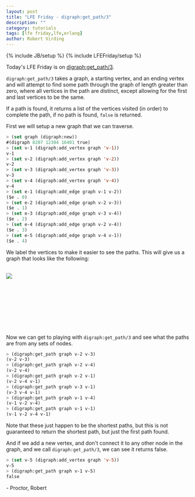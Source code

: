 ```yaml
---
layout: post
title: "LFE Friday - digraph:get_path/3"
description: ""
category: tutorials
tags: [lfe friday,lfe,erlang]
author: Robert Virding
---
```

{% include JB/setup %}
{% include LFEFriday/setup %}

Today's LFE Friday is on [digraph:get_path/3](http://www.erlang.org/doc/man/digraph.html#get_path-3).

``digraph:get_path/3`` takes a graph, a starting vertex, and an ending vertex and will attempt to find some path through the graph of length greater than zero, where all vertices in the path are distinct, except allowing for the first and last vertices to be the same.

If a path is found, it returns a list of the vertices visited (in order) to complete the path, if no path is found, ``false`` is returned.

First we will setup a new graph that we can traverse.

```lisp
> (set graph (digraph:new))
#(digraph 8207 12304 16401 true)
> (set v-1 (digraph:add_vertex graph 'v-1))
v-1
> (set v-2 (digraph:add_vertex graph 'v-2))
v-2
> (set v-3 (digraph:add_vertex graph 'v-3))
v-3
> (set v-4 (digraph:add_vertex graph 'v-4))
v-4
> (set e-1 (digraph:add_edge graph v-1 v-2))
($e . 0)
> (set e-2 (digraph:add_edge graph v-2 v-3))
($e . 1)
> (set e-3 (digraph:add_edge graph v-3 v-4))
($e . 2)
> (set e-4 (digraph:add_edge graph v-2 v-4))
($e . 3)
> (set e-5 (digraph:add_edge graph v-4 v-1))
($e . 4)
```

We label the vertices to make it easier to see the paths. This will give us a graph that looks like the following:

<br /><a href="{{ site.base_url }}/assets/images/posts/digraph_get_path_graph.png"><img class="left small" src="{{ site.base_url }}/assets/images/posts/digraph_get_path_graph.png" /></a><br /><br /><br /><br /><br /><br /><br /><br /><br />

Now we can get to playing with ``digraph:get_path/3`` and see what the paths are from any sets of nodes.

```lisp
> (digraph:get_path graph v-2 v-3)
(v-2 v-3)
> (digraph:get_path graph v-2 v-4)
(v-2 v-4)
> (digraph:get_path graph v-2 v-1)
(v-2 v-4 v-1)
> (digraph:get_path graph v-3 v-1)
(v-3 v-4 v-1)
> (digraph:get_path graph v-1 v-4)
(v-1 v-2 v-4)
> (digraph:get_path graph v-1 v-1)
(v-1 v-2 v-4 v-1)
```

Note that these just happen to be the shortest paths, but this is not guaranteed to return the shortest path, but just the first path found.

And if we add a new vertex, and don't connect it to any other node in the graph, and we call ``digraph:get_path/3``, we can see it returns false.

```lisp
> (set v-5 (digraph:add_vertex graph 'v-5))
v-5
> (digraph:get_path graph v-1 v-5)
false
```

\- Proctor, Robert
